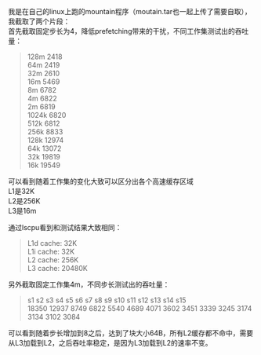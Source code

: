 我是在自己的linux上跑的mountain程序（moutain.tar也一起上传了需要自取），我截取了两个片段：<br/>
首先截取固定步长为4，降低prefetching带来的干扰，不同工作集测试出的吞吐量：<br/>
>128m	2418 <br/>
>64m	2419 <br/>
>32m	2610 <br/>
>16m	5469 <br/>
>8m	    6782 <br/>
>4m	    6822 <br/>
>2m	    6819 <br/>
>1024k	6820 <br/>
>512k	6812 <br/>
>256k	8833 <br/>
>128k	12974 <br/>
>64k	13072 <br/>
>32k	19819 <br/>
>16k	19549 <br/>


可以看到随着工作集的变化大致可以区分出各个高速缓存区域<br/>
L1是32K<br/>
L2是256K<br/>
L3是16m<br/>

通过lscpu看到和测试结果大致相同：<br/>
>L1d cache:             32K <br/>
>L1i cache:             32K <br/>
>L2 cache:              256K <br/>
>L3 cache:              20480K <br/>

另外截取固定工作集4m，不同步长测试出的吞吐量：<br/>
>	s1	s2	s3	s4	s5	s6	s7	s8	s9	s10	s11	s12	s13	s14	s15 <br/>
>   18350	12937	8749	6822	5540	4689	4071	3602	3451	3339	3245	3174	3134	3102	3084 <br/>


可以看到随着步长增加到8之后，达到了块大小64B，所有L2缓存都不命中，需要从L3加载到L2，之后吞吐率稳定，是因为L3加载到L2的速率不变。<br/>